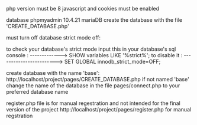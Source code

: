 php version must be 8
javascript and cookies must be enabled

database phpmyadmin 10.4.21 mariaDB
create the database with the file 'CREATE_DATABASE.php'


must turn off database strict mode off:


to check your database's strict mode input this in your database's sql console :
-------------> SHOW  variables LIKE '%strict%';
to disable it :
------------------------> SET GLOBAL innodb_strict_mode=OFF;

create database with the name 'base':
http://localhost/project/pages/CREATE_DATABASE.php
if not named 'base' change the name of 
the database in the file pages/connect.php to your preferred database name




register.php file is for manual regestration 
and not intended for the final version of the project
http://localhost/project/pages/register.php 
for manual regstration
